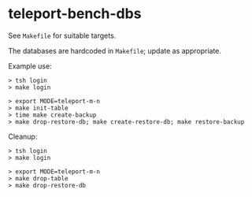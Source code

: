# teleport-bench-dbs

See `Makefile` for suitable targets. 

The databases are hardcoded in `Makefile`; update as appropriate.

Example use:

```
> tsh login
> make login

> export MODE=teleport-m-n
> make init-table
> time make create-backup
> make drop-restore-db; make create-restore-db; make restore-backup
```

Cleanup:

```
> tsh login
> make login

> export MODE=teleport-m-n
> make drop-table
> make drop-restore-db
```
